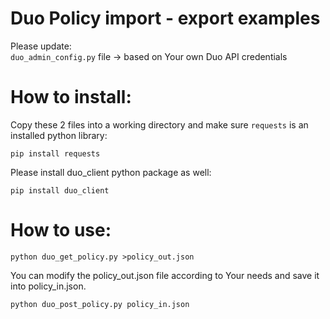 # Duo Policy import - export examples

Please update:  
  `duo_admin_config.py` file  -> based on Your own Duo API credentials
  
  
  
  
# How to install:

  Copy these 2 files into a working directory and make sure `requests` is an installed python library:
  
  `pip install requests` 
  
  Please install duo_client python package as well: 
  
  `pip install duo_client`

# How to use:

`python duo_get_policy.py >policy_out.json`

You can modify the policy_out.json file according to Your needs and save it into policy_in.json.

`python duo_post_policy.py policy_in.json`


